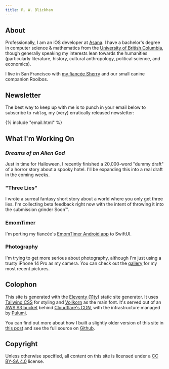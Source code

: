 ```yaml
---
title: R. W. Blickhan
---
```


## About

Professionally, I am an iOS developer at [Asana](https://asana.com/). I have a bachelor's degree in computer science & mathematics from the [University of British Columbia](https://www.ubc.ca/), though generally speaking my interests lean towards the humanities (particularly literature, history, cultural anthropology, political science, and economics).

I live in San Francisco with [my fiancée Sherry](http://sherryyuan.me) and our small canine companion Rooibos.

## Newsletter

The best way to keep up with me is to punch in your email below to subscribe to `rwblog`, my (very) erratically released newsletter:

{% include "email.html" %}

## What I'm Working On

### *Dreams of an Alien God*

Just in time for Halloween, I recently finished a 20,000-word "dummy draft" of a horror story about a spooky hotel. I'll be expanding this into a real draft in the coming weeks.

### "Three Lies"

I wrote a surreal fantasy short story about a world where you only get three lies. I'm collecting beta feedback right now with the intent of throwing it into the submission grinder Soon™️.

### [EmomTimer](https://github.com/rwblickhan/EmomTimer)

I'm porting my fiancée's [EmomTimer Android app](https://github.com/frostyshadows/EmomTimer) to SwiftUI.

### Photography

I'm trying to get more serious about photography, although I'm just using a trusty iPhone 14 Pro as my camera. You can check out the [gallery](/gallery) for my most recent pictures.

## Colophon

This site is generated with the [Eleventy (11ty)](https://www.11ty.dev) static site generator. It uses [Tailwind CSS](https://tailwindcss.com) for styling and [Vollkorn](http://vollkorn-typeface.com) as the main font. It's served out of an [AWS S3 bucket](https://aws.amazon.com/s3/) behind [Cloudflare's CDN](https://www.cloudflare.com/), with the infrastructure managed by [Pulumi](https://www.pulumi.com).

You can find out more about how I built a slightly older version of this site in [this post](/technical/2022-site) and see the full source on [Github](https://github.com/rwblickhan/11ty-rwblickhan.org).

## Copyright

Unless otherwise specified, all content on this site is licensed under a [CC BY-SA 4.0](https://creativecommons.org/licenses/by-sa/4.0/) license.
